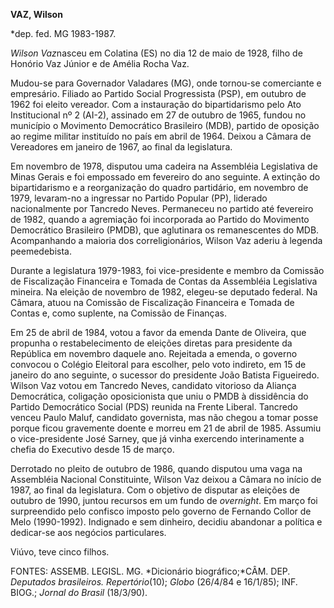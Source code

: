 **VAZ, Wilson**

\*dep. fed. MG 1983-1987.

*Wilson Vaz*nasceu em Colatina (ES) no dia 12 de maio de 1928, filho de
Honório Vaz Júnior e de Amélia Rocha Vaz.

Mudou-se para Governador Valadares (MG), onde tornou-se comerciante e
empresário. Filiado ao Partido Social Progressista (PSP), em outubro de
1962 foi eleito vereador. Com a instauração do bipartidarismo pelo Ato
Institucional nº 2 (AI-2), assinado em 27 de outubro de 1965, fundou no
município o Movimento Democrático Brasileiro (MDB), partido de oposição
ao regime militar instituído no país em abril de 1964. Deixou a Câmara
de Vereadores em janeiro de 1967, ao final da legislatura.

Em novembro de 1978, disputou uma cadeira na Assembléia Legislativa de
Minas Gerais e foi empossado em fevereiro do ano seguinte. A extinção do
bipartidarismo e a reorganização do quadro partidário, em novembro de
1979, levaram-no a ingressar no Partido Popular (PP), liderado
nacionalmente por Tancredo Neves. Permaneceu no partido até fevereiro de
1982, quando a agremiação foi incorporada ao Partido do Movimento
Democrático Brasileiro (PMDB), que aglutinara os remanescentes do MDB.
Acompanhando a maioria dos correligionários, Wilson Vaz aderiu à legenda
peemedebista.

Durante a legislatura 1979-1983, foi vice-presidente e membro da
Comissão de Fiscalização Financeira e Tomada de Contas da Assembléia
Legislativa mineira. Na eleição de novembro de 1982, elegeu-se deputado
federal. Na Câmara, atuou na Comissão de Fiscalização Financeira e
Tomada de Contas e, como suplente, na Comissão de Finanças.

Em 25 de abril de 1984, votou a favor da emenda Dante de Oliveira, que
propunha o restabelecimento de eleições diretas para presidente da
República em novembro daquele ano. Rejeitada a emenda, o governo
convocou o Colégio Eleitoral para escolher, pelo voto indireto, em 15 de
janeiro do ano seguinte, o sucessor do presidente João Batista
Figueiredo. Wilson Vaz votou em Tancredo Neves, candidato vitorioso da
Aliança Democrática, coligação oposicionista que uniu o PMDB à
dissidência do Partido Democrático Social (PDS) reunida na Frente
Liberal. Tancredo venceu Paulo Maluf, candidato governista, mas não
chegou a tomar posse porque ficou gravemente doente e morreu em 21 de
abril de 1985. Assumiu o vice-presidente José Sarney, que já vinha
exercendo interinamente a chefia do Executivo desde 15 de março.

Derrotado no pleito de outubro de 1986, quando disputou uma vaga na
Assembléia Nacional Constituinte, Wilson Vaz deixou a Câmara no início
de 1987, ao final da legislatura. Com o objetivo de disputar as eleições
de outubro de 1990, juntou recursos em um fundo de *overnight*. Em março
foi surpreendido pelo confisco imposto pelo governo de Fernando Collor
de Melo (1990-1992). Indignado e sem dinheiro, decidiu abandonar a
política e dedicar-se aos negócios particulares.

Viúvo, teve cinco filhos.

FONTES: ASSEMB. LEGISL. MG. *Dicionário biográfico;*CÂM. DEP. *Deputados
brasileiros. Repertório*(10); *Globo* (26/4/84 e 16/1/85); INF. BIOG.;
*Jornal do Brasil* (18/3/90).

 
